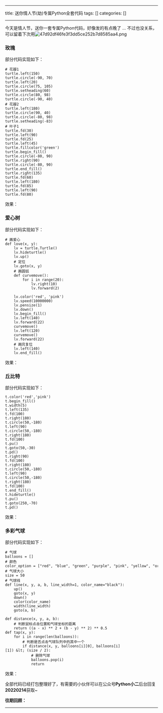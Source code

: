 
--- 
title:  送你情人节(劫)专属Python全套代码 
tags: []
categories: [] 

---
今天是情人节，送你一套专属Python代码，好像发的有点晚了 ... 不过也没关系，可以留着下次用<img src="https://img-blog.csdnimg.cn/img_convert/47d92df46fe3f3dd5ce252b7d8585aa4.png" alt="47d92df46fe3f3dd5ce252b7d8585aa4.png">

### 玫瑰

部分代码实现如下：

```
# 花瓣1
turtle.left(150)
turtle.circle(-90, 70)
turtle.left(20)
turtle.circle(75, 105)
turtle.setheading(60)
turtle.circle(80, 98)
turtle.circle(-90, 40)
# 花瓣2
turtle.left(180)
turtle.circle(90, 40)
turtle.circle(-80, 98)
turtle.setheading(-83)
# 叶子1
turtle.fd(30)
turtle.left(90)
turtle.fd(25)
turtle.left(45)
turtle.fillcolor('green')
turtle.begin_fill()
turtle.circle(-80, 90)
turtle.right(90)
turtle.circle(-80, 90)
turtle.end_fill()
turtle.right(135)
turtle.fd(60)
turtle.left(180)
turtle.fd(85)
turtle.left(90)
turtle.fd(80)
```

效果：

### 爱心树

部分代码实现如下：

```
# 画爱心
def love(x, y):
    lv = turtle.Turtle()
    lv.hideturtle()
    lv.up()
    # 定位
    lv.goto(x, y)
    # 画圆弧
    def curvemove():
        for i in range(20):
            lv.right(10)
            lv.forward(2)

    lv.color('red', 'pink')
    lv.speed(10000000)
    lv.pensize(1)
    lv.down()
    lv.begin_fill()
    lv.left(140)
    lv.forward(22)
    curvemove()
    lv.left(120)
    curvemove()
    lv.forward(22)
    # 画完复位
    lv.left(140)
    lv.end_fill()
```

效果：

### 丘比特

部分代码实现如下：

```
t.color('red','pink')
t.begin_fill()
t.width(5)
t.left(135)
t.fd(100)
t.right(180)
t.circle(50,-180)
t.left(90)
t.circle(50,-180)
t.right(180)
t.fd(100)
t.pu()
t.goto(50,-30)
t.pd()
t.right(90)
t.fd(100)
t.right(180)
t.circle(50,-180)
t.left(90)
t.circle(50,-180)
t.right(180)
t.fd(100)
t.end_fill()
t.hideturtle()
t.pu()
t.goto(250,-70)
t.pd()
```

效果：

### 多彩气球

部分代码实现如下：

```
# 气球
balloons = []
# 颜色
color_option = ["red", "blue", "green", "purple", "pink", "yellow", "orange"]
# 气球大小
size = 50
# 气球线
def line(x, y, a, b, line_width=1, color_name="black"):
    up()
    goto(x, y)
    down()
    color(color_name)
    width(line_width)
    goto(a, b)

def distance(x, y, a, b):
    # 判断鼠标点击位置和气球坐标的距离
    return ((a - x) ** 2 + (b - y) ** 2) ** 0.5
def tap(x, y):
    for i in range(len(balloons)):
        # 判断是否点击气球队列中的其中一个
        if distance(x, y, balloons[i][0], balloons[i][1]) &lt; (size / 2):
            # 删除气球
            balloons.pop(i)
            return
```

效果：

全部代码已经打包整理好了，有需要的小伙伴可以在公众号**Python小二**后台回复**20220214**获取~

**<strong>往期回顾：**</strong>
- - - - - - - - 